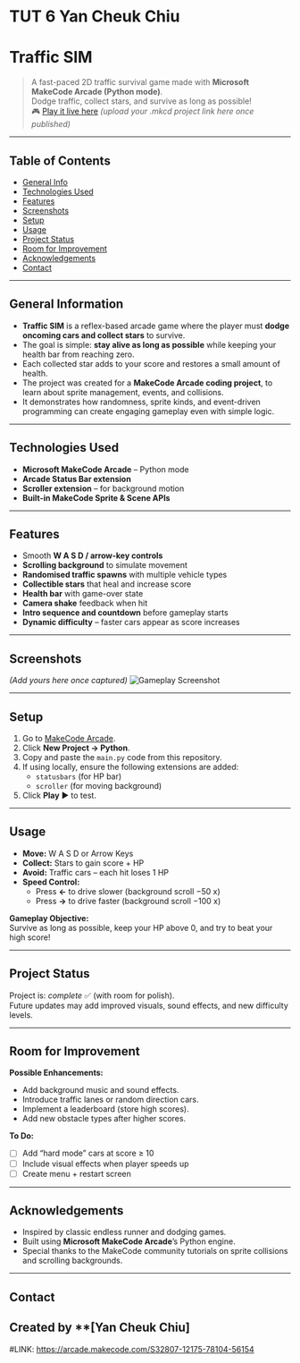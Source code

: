 #  TUT 6 Yan Cheuk Chiu
# Traffic SIM
> A fast-paced 2D traffic survival game made with **Microsoft MakeCode Arcade (Python mode)**.  
> Dodge traffic, collect stars, and survive as long as possible!  
> 🎮 [Play it live here](https://arcade.makecode.com/) *(upload your .mkcd project link here once published)*

---

## Table of Contents
* [General Info](#general-information)
* [Technologies Used](#technologies-used)
* [Features](#features)
* [Screenshots](#screenshots)
* [Setup](#setup)
* [Usage](#usage)
* [Project Status](#project-status)
* [Room for Improvement](#room-for-improvement)
* [Acknowledgements](#acknowledgements)
* [Contact](#contact)

---

## General Information
- **Traffic SIM** is a reflex-based arcade game where the player must **dodge oncoming cars and collect stars** to survive.
- The goal is simple: **stay alive as long as possible** while keeping your health bar from reaching zero.  
- Each collected star adds to your score and restores a small amount of health.
- The project was created for a **MakeCode Arcade coding project**, to learn about sprite management, events, and collisions.
- It demonstrates how randomness, sprite kinds, and event-driven programming can create engaging gameplay even with simple logic.

---

## Technologies Used
- **Microsoft MakeCode Arcade** – Python mode
- **Arcade Status Bar extension**
- **Scroller extension** – for background motion
- **Built-in MakeCode Sprite & Scene APIs**

---

## Features
- Smooth **W A S D / arrow-key controls**
- **Scrolling background** to simulate movement
- **Randomised traffic spawns** with multiple vehicle types
- **Collectible stars** that heal and increase score
- **Health bar** with game-over state
- **Camera shake** feedback when hit
- **Intro sequence and countdown** before gameplay starts
- **Dynamic difficulty** – faster cars appear as score increases

---

## Screenshots
*(Add yours here once captured)*
![Gameplay Screenshot](./img/traffic-sim-gameplay.png)

---

## Setup
1. Go to [MakeCode Arcade](https://arcade.makecode.com/).  
2. Click **New Project → Python**.
3. Copy and paste the `main.py` code from this repository.
4. If using locally, ensure the following extensions are added:
   - `statusbars` (for HP bar)
   - `scroller` (for moving background)
5. Click **Play** ▶️ to test.

---

## Usage
- **Move:** W A S D or Arrow Keys  
- **Collect:** Stars to gain score + HP  
- **Avoid:** Traffic cars – each hit loses 1 HP  
- **Speed Control:**  
  - Press **←** to drive slower (background scroll −50 x)  
  - Press **→** to drive faster (background scroll −100 x)

**Gameplay Objective:**  
Survive as long as possible, keep your HP above 0, and try to beat your high score!

---

## Project Status
Project is: _complete_ ✅ (with room for polish).  
Future updates may add improved visuals, sound effects, and new difficulty levels.

---

## Room for Improvement
**Possible Enhancements:**
- Add background music and sound effects.
- Introduce traffic lanes or random direction cars.
- Implement a leaderboard (store high scores).
- Add new obstacle types after higher scores.

**To Do:**
- [ ] Add “hard mode” cars at score ≥ 10  
- [ ] Include visual effects when player speeds up  
- [ ] Create menu + restart screen  

---

## Acknowledgements
- Inspired by classic endless runner and dodging games.  
- Built using **Microsoft MakeCode Arcade**’s Python engine.  
- Special thanks to the MakeCode community tutorials on sprite collisions and scrolling backgrounds.

---

## Contact
Created by **[Yan Cheuk Chiu]  
---

<!--
## License
This project is open source and available under the MIT License.
-->


#LINK:
https://arcade.makecode.com/S32807-12175-78104-56154 
